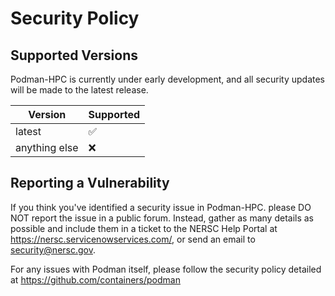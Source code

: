 # Security Policy

## Supported Versions

Podman-HPC is currently under early development, and all security updates
will be made to the latest release.  

| Version       | Supported          |
| ------------- | ------------------ |
| latest        | :white_check_mark: |
| anything else | :x:                |

## Reporting a Vulnerability

If you think you've identified a security issue in Podman-HPC. please DO NOT 
report the issue in a public forum.  Instead, gather as many details as possible
and include them in a ticket to the NERSC Help Portal at https://nersc.servicenowservices.com/,
or send an email to security@nersc.gov.

For any issues with Podman itself, please follow the security policy
detailed at https://github.com/containers/podman

